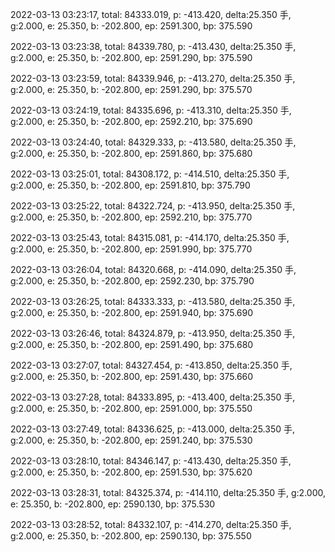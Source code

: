 2022-03-13 03:23:17, total: 84333.019, p: -413.420, delta:25.350 手, g:2.000, e: 25.350, b: -202.800, ep: 2591.300, bp: 375.590

2022-03-13 03:23:38, total: 84339.780, p: -413.430, delta:25.350 手, g:2.000, e: 25.350, b: -202.800, ep: 2591.290, bp: 375.590

2022-03-13 03:23:59, total: 84339.946, p: -413.270, delta:25.350 手, g:2.000, e: 25.350, b: -202.800, ep: 2591.290, bp: 375.570

2022-03-13 03:24:19, total: 84335.696, p: -413.310, delta:25.350 手, g:2.000, e: 25.350, b: -202.800, ep: 2592.210, bp: 375.690

2022-03-13 03:24:40, total: 84329.333, p: -413.580, delta:25.350 手, g:2.000, e: 25.350, b: -202.800, ep: 2591.860, bp: 375.680

2022-03-13 03:25:01, total: 84308.172, p: -414.510, delta:25.350 手, g:2.000, e: 25.350, b: -202.800, ep: 2591.810, bp: 375.790

2022-03-13 03:25:22, total: 84322.724, p: -413.950, delta:25.350 手, g:2.000, e: 25.350, b: -202.800, ep: 2592.210, bp: 375.770

2022-03-13 03:25:43, total: 84315.081, p: -414.170, delta:25.350 手, g:2.000, e: 25.350, b: -202.800, ep: 2591.990, bp: 375.770

2022-03-13 03:26:04, total: 84320.668, p: -414.090, delta:25.350 手, g:2.000, e: 25.350, b: -202.800, ep: 2592.230, bp: 375.790

2022-03-13 03:26:25, total: 84333.333, p: -413.580, delta:25.350 手, g:2.000, e: 25.350, b: -202.800, ep: 2591.940, bp: 375.690

2022-03-13 03:26:46, total: 84324.879, p: -413.950, delta:25.350 手, g:2.000, e: 25.350, b: -202.800, ep: 2591.490, bp: 375.680

2022-03-13 03:27:07, total: 84327.454, p: -413.850, delta:25.350 手, g:2.000, e: 25.350, b: -202.800, ep: 2591.430, bp: 375.660

2022-03-13 03:27:28, total: 84333.895, p: -413.400, delta:25.350 手, g:2.000, e: 25.350, b: -202.800, ep: 2591.000, bp: 375.550

2022-03-13 03:27:49, total: 84336.625, p: -413.000, delta:25.350 手, g:2.000, e: 25.350, b: -202.800, ep: 2591.240, bp: 375.530

2022-03-13 03:28:10, total: 84346.147, p: -413.430, delta:25.350 手, g:2.000, e: 25.350, b: -202.800, ep: 2591.530, bp: 375.620

2022-03-13 03:28:31, total: 84325.374, p: -414.110, delta:25.350 手, g:2.000, e: 25.350, b: -202.800, ep: 2590.130, bp: 375.530

2022-03-13 03:28:52, total: 84332.107, p: -414.270, delta:25.350 手, g:2.000, e: 25.350, b: -202.800, ep: 2590.130, bp: 375.550